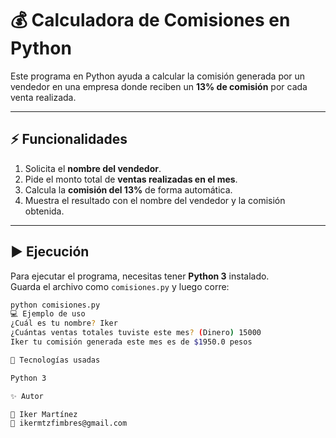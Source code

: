 # 💰 Calculadora de Comisiones en Python

Este programa en Python ayuda a calcular la comisión generada por un vendedor en una empresa donde reciben un **13% de comisión** por cada venta realizada.

---

## ⚡️ Funcionalidades
1. Solicita el **nombre del vendedor**.
2. Pide el monto total de **ventas realizadas en el mes**.
3. Calcula la **comisión del 13%** de forma automática.
4. Muestra el resultado con el nombre del vendedor y la comisión obtenida.

---

## ▶️ Ejecución
Para ejecutar el programa, necesitas tener **Python 3** instalado.  
Guarda el archivo como `comisiones.py` y luego corre:

```bash
python comisiones.py
💻 Ejemplo de uso
¿Cuál es tu nombre? Iker
¿Cuántas ventas totales tuviste este mes? (Dinero) 15000
Iker tu comisión generada este mes es de $1950.0 pesos

📂 Tecnologías usadas

Python 3

✨ Autor

👤 Iker Martínez
📧 ikermtzfimbres@gmail.com
